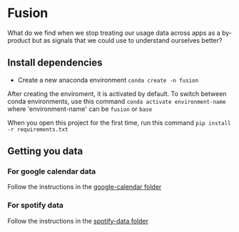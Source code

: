 # Fusion
What do we find when we stop treating our usage data across apps as a by-product but as signals that we could use to understand ourselves better? 

## Install dependencies

- Create a new anaconda environment
```conda create -n fusion```

After creating the enviroment, it is activated by default. To switch between conda environments, use this command ```conda activate environment-name``` where 'environment-name' can be `fusion` or `base`

When you open this project for the first time, run this command
```pip install -r requirements.txt```

## Getting you data
### For google calendar data
Follow the instructions in the [google-calendar folder](./google-calendar/README.md)

### For spotify data
Follow the instructions in the [spotify-data folder](./spotify-data/README.md)

